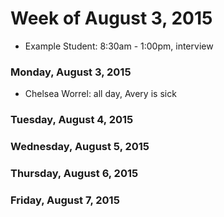 # Week of August 3, 2015

* Example Student: 8:30am - 1:00pm, interview

### Monday, August 3, 2015

* Chelsea Worrel: all day, Avery is sick

### Tuesday, August 4, 2015

### Wednesday, August 5, 2015

### Thursday, August 6, 2015

### Friday, August 7, 2015
